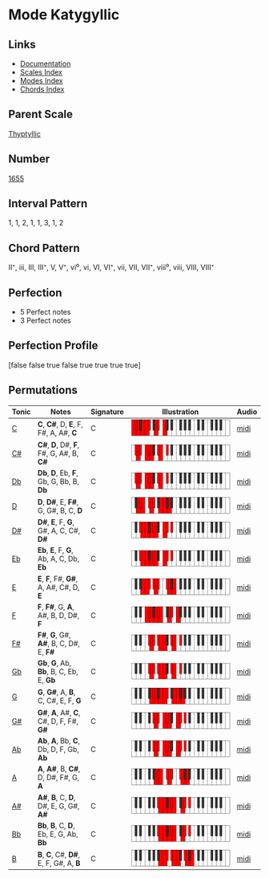 # Mode Katygyllic

## Links

- [Documentation](index.md)
- [Scales Index](Scales.md)
- [Modes Index](Modes.md)
- [Chords Index](Chords.md)

## Parent Scale

[Thyptyllic](ScaleThyptyllic.md)

## Number

[1655](https://ianring.com/musictheory/scales/1655)

## Interval Pattern

1, 1, 2, 1, 1, 3, 1, 2

## Chord Pattern

II⁺, iii, III, III⁺, V, V⁺, vi⁰, vi, VI, VI⁺, vii, VII, VII⁺, viii⁰, viii, VIII, VIII⁺

## Perfection

- 5 Perfect notes
- 3 Perfect notes

## Perfection Profile

[false false true false true true true true]

## Permutations

| Tonic | Notes | Signature | Illustration | Audio |
|-------|-------|-----------|--------------|-------|
| [C](ModeCNaturalKatygyllic.md) | **C**, **C#**, D, **E**, F, F#, A, A#, **C** | C | ![CNaturalKatygyllic](ModeCNaturalKatygyllic.png) | [midi](https://github.com/edipermadi/music/blob/main/docs/ModeCNaturalKatygyllic.mid?raw=true) |
| [C#](ModeCSharpKatygyllic.md) | **C#**, **D**, D#, **F**, F#, G, A#, B, **C#** | C | ![CSharpKatygyllic](ModeCSharpKatygyllic.png) | [midi](https://github.com/edipermadi/music/blob/main/docs/ModeCSharpKatygyllic.mid?raw=true) |
| [Db](ModeDFlatKatygyllic.md) | **Db**, **D**, Eb, **F**, Gb, G, Bb, B, **Db** | C | ![DFlatKatygyllic](ModeDFlatKatygyllic.png) | [midi](https://github.com/edipermadi/music/blob/main/docs/ModeDFlatKatygyllic.mid?raw=true) |
| [D](ModeDNaturalKatygyllic.md) | **D**, **D#**, E, **F#**, G, G#, B, C, **D** | C | ![DNaturalKatygyllic](ModeDNaturalKatygyllic.png) | [midi](https://github.com/edipermadi/music/blob/main/docs/ModeDNaturalKatygyllic.mid?raw=true) |
| [D#](ModeDSharpKatygyllic.md) | **D#**, **E**, F, **G**, G#, A, C, C#, **D#** | C | ![DSharpKatygyllic](ModeDSharpKatygyllic.png) | [midi](https://github.com/edipermadi/music/blob/main/docs/ModeDSharpKatygyllic.mid?raw=true) |
| [Eb](ModeEFlatKatygyllic.md) | **Eb**, **E**, F, **G**, Ab, A, C, Db, **Eb** | C | ![EFlatKatygyllic](ModeEFlatKatygyllic.png) | [midi](https://github.com/edipermadi/music/blob/main/docs/ModeEFlatKatygyllic.mid?raw=true) |
| [E](ModeENaturalKatygyllic.md) | **E**, **F**, F#, **G#**, A, A#, C#, D, **E** | C | ![ENaturalKatygyllic](ModeENaturalKatygyllic.png) | [midi](https://github.com/edipermadi/music/blob/main/docs/ModeENaturalKatygyllic.mid?raw=true) |
| [F](ModeFNaturalKatygyllic.md) | **F**, **F#**, G, **A**, A#, B, D, D#, **F** | C | ![FNaturalKatygyllic](ModeFNaturalKatygyllic.png) | [midi](https://github.com/edipermadi/music/blob/main/docs/ModeFNaturalKatygyllic.mid?raw=true) |
| [F#](ModeFSharpKatygyllic.md) | **F#**, **G**, G#, **A#**, B, C, D#, E, **F#** | C | ![FSharpKatygyllic](ModeFSharpKatygyllic.png) | [midi](https://github.com/edipermadi/music/blob/main/docs/ModeFSharpKatygyllic.mid?raw=true) |
| [Gb](ModeGFlatKatygyllic.md) | **Gb**, **G**, Ab, **Bb**, B, C, Eb, E, **Gb** | C | ![GFlatKatygyllic](ModeGFlatKatygyllic.png) | [midi](https://github.com/edipermadi/music/blob/main/docs/ModeGFlatKatygyllic.mid?raw=true) |
| [G](ModeGNaturalKatygyllic.md) | **G**, **G#**, A, **B**, C, C#, E, F, **G** | C | ![GNaturalKatygyllic](ModeGNaturalKatygyllic.png) | [midi](https://github.com/edipermadi/music/blob/main/docs/ModeGNaturalKatygyllic.mid?raw=true) |
| [G#](ModeGSharpKatygyllic.md) | **G#**, **A**, A#, **C**, C#, D, F, F#, **G#** | C | ![GSharpKatygyllic](ModeGSharpKatygyllic.png) | [midi](https://github.com/edipermadi/music/blob/main/docs/ModeGSharpKatygyllic.mid?raw=true) |
| [Ab](ModeAFlatKatygyllic.md) | **Ab**, **A**, Bb, **C**, Db, D, F, Gb, **Ab** | C | ![AFlatKatygyllic](ModeAFlatKatygyllic.png) | [midi](https://github.com/edipermadi/music/blob/main/docs/ModeAFlatKatygyllic.mid?raw=true) |
| [A](ModeANaturalKatygyllic.md) | **A**, **A#**, B, **C#**, D, D#, F#, G, **A** | C | ![ANaturalKatygyllic](ModeANaturalKatygyllic.png) | [midi](https://github.com/edipermadi/music/blob/main/docs/ModeANaturalKatygyllic.mid?raw=true) |
| [A#](ModeASharpKatygyllic.md) | **A#**, **B**, C, **D**, D#, E, G, G#, **A#** | C | ![ASharpKatygyllic](ModeASharpKatygyllic.png) | [midi](https://github.com/edipermadi/music/blob/main/docs/ModeASharpKatygyllic.mid?raw=true) |
| [Bb](ModeBFlatKatygyllic.md) | **Bb**, **B**, C, **D**, Eb, E, G, Ab, **Bb** | C | ![BFlatKatygyllic](ModeBFlatKatygyllic.png) | [midi](https://github.com/edipermadi/music/blob/main/docs/ModeBFlatKatygyllic.mid?raw=true) |
| [B](ModeBNaturalKatygyllic.md) | **B**, **C**, C#, **D#**, E, F, G#, A, **B** | C | ![BNaturalKatygyllic](ModeBNaturalKatygyllic.png) | [midi](https://github.com/edipermadi/music/blob/main/docs/ModeBNaturalKatygyllic.mid?raw=true) |

